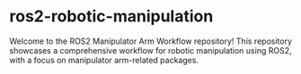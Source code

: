 # ros2-robotic-manipulation
Welcome to the ROS2 Manipulator Arm Workflow repository! This repository showcases a comprehensive workflow for robotic manipulation using ROS2, with a focus on manipulator arm-related packages.
